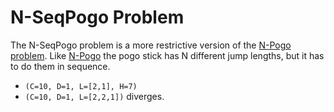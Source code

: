 # N-SeqPogo Problem

The N-SeqPogo problem is a more restrictive version of the [N-Pogo problem](N-Pogo.md). Like [N-Pogo](N-Pogo.md) the pogo stick has N different jump lengths, but it has to do them in sequence.

* `(C=10, D=1, L=[2,1], H=7)`
* `(C=10, D=1, L=[2,2,1])` diverges.
